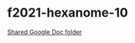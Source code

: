# f2021-hexanome-10

[Shared Google Doc folder](https://drive.google.com/drive/folders/19WheCCSq9KSggepEXmfFJuBdx57oNWcC?usp=sharing)
